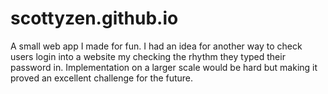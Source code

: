 # scottyzen.github.io
A small web app I made for fun. I had an idea for another way to check users login into a website my checking the rhythm they typed their password in. Implementation on a larger scale would be hard but making it proved an excellent challenge for the future.

